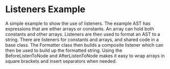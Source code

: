 # Listeners Example

A simple example to show the use of listeners. The example AST has expressions that are either arrays or constants. An array can hold both constants and other arrays.
Listeners are then used to format an AST to a string. There are listeners for constants and arrays, and shared code in a base class. The Formatter class then builds
a composite listener which can then be used to build up the formatted string. Using the BeforeListenToNode and AfterListenToNode makes it easy to wrap arrays in square
brackets and insert separators when needed.